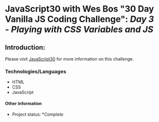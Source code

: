 # JavaScript30 with Wes Bos "30 Day Vanilla JS Coding Challenge": *Day 3 - Playing with CSS Variables and JS*

## Introduction: 
 
Please visit <a href="https://javascript30.com/" target="_blank">JavaScript30</a> for more information on this challenge. 

### Technologies/Languages

* HTML
* CSS
* JavaScript

#### Other information

* Project status: **Complete*
